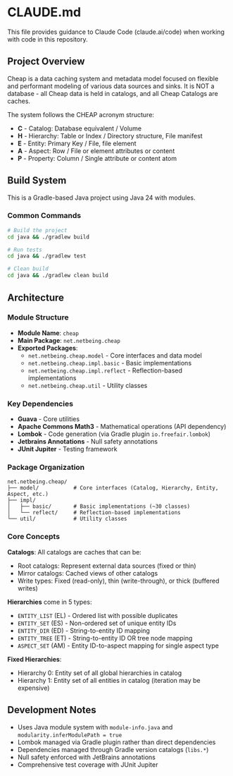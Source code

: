 # CLAUDE.md

This file provides guidance to Claude Code (claude.ai/code) when working with code in this repository.

## Project Overview

Cheap is a data caching system and metadata model focused on flexible and performant modeling of various data sources and sinks. It is NOT a database - all Cheap data is held in catalogs, and all Cheap Catalogs are caches.

The system follows the CHEAP acronym structure:
- **C** - Catalog: Database equivalent / Volume
- **H** - Hierarchy: Table or Index / Directory structure, File manifest  
- **E** - Entity: Primary Key / File, file element
- **A** - Aspect: Row / File or element attributes or content
- **P** - Property: Column / Single attribute or content atom

## Build System

This is a Gradle-based Java project using Java 24 with modules.

### Common Commands

```bash
# Build the project
cd java && ./gradlew build

# Run tests
cd java && ./gradlew test

# Clean build
cd java && ./gradlew clean build
```

## Architecture

### Module Structure
- **Module Name**: `cheap`
- **Main Package**: `net.netbeing.cheap`
- **Exported Packages**:
  - `net.netbeing.cheap.model` - Core interfaces and data model
  - `net.netbeing.cheap.impl.basic` - Basic implementations 
  - `net.netbeing.cheap.impl.reflect` - Reflection-based implementations
  - `net.netbeing.cheap.util` - Utility classes

### Key Dependencies
- **Guava** - Core utilities
- **Apache Commons Math3** - Mathematical operations (API dependency)
- **Lombok** - Code generation (via Gradle plugin `io.freefair.lombok`)
- **Jetbrains Annotations** - Null safety annotations
- **JUnit Jupiter** - Testing framework

### Package Organization
```
net.netbeing.cheap/
├── model/           # Core interfaces (Catalog, Hierarchy, Entity, Aspect, etc.)
├── impl/
│   ├── basic/       # Basic implementations (~30 classes)
│   └── reflect/     # Reflection-based implementations
└── util/            # Utility classes
```

### Core Concepts

**Catalogs**: All catalogs are caches that can be:
- Root catalogs: Represent external data sources (fixed or thin)
- Mirror catalogs: Cached views of other catalogs
- Write types: Fixed (read-only), thin (write-through), or thick (buffered writes)

**Hierarchies** come in 5 types:
- `ENTITY_LIST` (EL) - Ordered list with possible duplicates
- `ENTITY_SET` (ES) - Non-ordered set of unique entity IDs  
- `ENTITY_DIR` (ED) - String-to-entity ID mapping
- `ENTITY_TREE` (ET) - String-to-entity ID OR tree node mapping
- `ASPECT_SET` (AM) - Entity ID-to-aspect mapping for single aspect type

**Fixed Hierarchies**:
- Hierarchy 0: Entity set of all global hierarchies in catalog
- Hierarchy 1: Entity set of all entities in catalog (iteration may be expensive)

## Development Notes

- Uses Java module system with `module-info.java` and `modularity.inferModulePath = true`
- Lombok managed via Gradle plugin rather than direct dependencies
- Dependencies managed through Gradle version catalogs (`libs.*`)
- Null safety enforced with JetBrains annotations
- Comprehensive test coverage with JUnit Jupiter